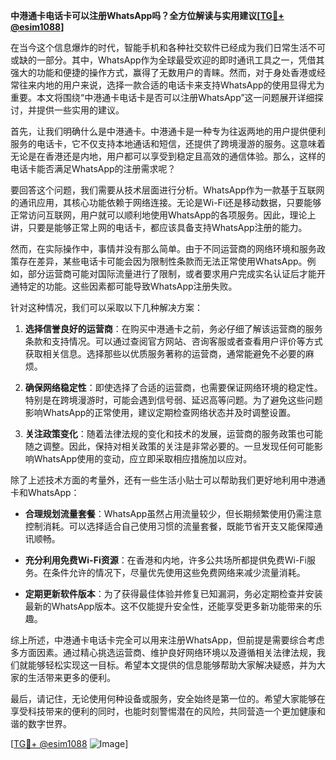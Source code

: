 **中港通卡电话卡可以注册WhatsApp吗？全方位解读与实用建议[[TG💪+ @esim1088](https://t.me/s/esim1088)]**

在当今这个信息爆炸的时代，智能手机和各种社交软件已经成为我们日常生活不可或缺的一部分。其中，WhatsApp作为全球最受欢迎的即时通讯工具之一，凭借其强大的功能和便捷的操作方式，赢得了无数用户的青睐。然而，对于身处香港或经常往来内地的用户来说，选择一款合适的电话卡来支持WhatsApp的使用显得尤为重要。本文将围绕“中港通卡电话卡是否可以注册WhatsApp”这一问题展开详细探讨，并提供一些实用的建议。

首先，让我们明确什么是中港通卡。中港通卡是一种专为往返两地的用户提供便利服务的电话卡，它不仅支持本地通话和短信，还提供了跨境漫游的服务。这意味着无论是在香港还是内地，用户都可以享受到稳定且高效的通信体验。那么，这样的电话卡能否满足WhatsApp的注册需求呢？

要回答这个问题，我们需要从技术层面进行分析。WhatsApp作为一款基于互联网的通讯应用，其核心功能依赖于网络连接。无论是Wi-Fi还是移动数据，只要能够正常访问互联网，用户就可以顺利地使用WhatsApp的各项服务。因此，理论上讲，只要是能够正常上网的电话卡，都应该具备支持WhatsApp注册的能力。

然而，在实际操作中，事情并没有那么简单。由于不同运营商的网络环境和服务政策存在差异，某些电话卡可能会因为限制性条款而无法正常使用WhatsApp。例如，部分运营商可能对国际流量进行了限制，或者要求用户完成实名认证后才能开通特定的功能。这些因素都可能导致WhatsApp注册失败。

针对这种情况，我们可以采取以下几种解决方案：

1. **选择信誉良好的运营商**：在购买中港通卡之前，务必仔细了解该运营商的服务条款和支持情况。可以通过查阅官方网站、咨询客服或者查看用户评价等方式获取相关信息。选择那些以优质服务著称的运营商，通常能避免不必要的麻烦。

2. **确保网络稳定性**：即使选择了合适的运营商，也需要保证网络环境的稳定性。特别是在跨境漫游时，可能会遇到信号弱、延迟高等问题。为了避免这些问题影响WhatsApp的正常使用，建议定期检查网络状态并及时调整设置。

3. **关注政策变化**：随着法律法规的变化和技术的发展，运营商的服务政策也可能随之调整。因此，保持对相关政策的关注是非常必要的。一旦发现任何可能影响WhatsApp使用的变动，应立即采取相应措施加以应对。

除了上述技术方面的考量外，还有一些生活小贴士可以帮助我们更好地利用中港通卡和WhatsApp：

- **合理规划流量套餐**：WhatsApp虽然占用流量较少，但长期频繁使用仍需注意控制消耗。可以选择适合自己使用习惯的流量套餐，既能节省开支又能保障通讯顺畅。
  
- **充分利用免费Wi-Fi资源**：在香港和内地，许多公共场所都提供免费Wi-Fi服务。在条件允许的情况下，尽量优先使用这些免费网络来减少流量消耗。

- **定期更新软件版本**：为了获得最佳体验并修复已知漏洞，务必定期检查并安装最新的WhatsApp版本。这不仅能提升安全性，还能享受更多新功能带来的乐趣。

综上所述，中港通卡电话卡完全可以用来注册WhatsApp，但前提是需要综合考虑多方面因素。通过精心挑选运营商、维护良好网络环境以及遵循相关法律法规，我们就能够轻松实现这一目标。希望本文提供的信息能够帮助大家解决疑惑，并为大家的生活带来更多的便利。

最后，请记住，无论使用何种设备或服务，安全始终是第一位的。希望大家能够在享受科技带来的便利的同时，也能时刻警惕潜在的风险，共同营造一个更加健康和谐的数字世界。

[[TG💪+ @esim1088](https://t.me/s/esim1088) ![Image](https://i.postimg.cc/4NQfJmqS/Snipaste-2025-05-13-00-14-12.png)]